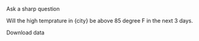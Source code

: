 Ask a sharp question

Will the high temprature in {city} be above 85 degree F in the next 3 days.

Download data
